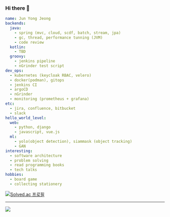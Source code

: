 ### Hi there 👋

```yaml
name: Jun Yong Jeong
backends:
  java:
    - spring (mvc, cloud, scdf, batch, stream, jpa)
    - gc, thread, performance tunning (JVM)
    - code review
  kotlin:
    - TBD
  groovy:
    - jenkins pipeline
    - nGrinder test script
dev_ops:
  - kubernetes (keycloak RBAC, velero)
  - docker(podman), gitops
  - jenkins CI
  - argoCD
  - nGrinder
  - monitoring (prometheus + grafana)
etc:
  - jira, confluence, bitbucket
  - slack
hello_world_level:
  web:
    - python, django
    - javascript, vue.js
  ml:
    - yolo(object detection), siammask (object tracking)
    - GAN
interesting:
  - software architecture
  - problem solving
  - read programming books
  - tech talks
hobbies:
  - board game
  - collecting stationery
```
[![Solved.ac 프로필](http://mazassumnida.wtf/api/v2/generate_badge?boj=programmer_jjy)](https://solved.ac/profile/programmer_jjy)

<hr>
<a href="https://hits.seeyoufarm.com"><img src="https://hits.seeyoufarm.com/api/count/incr/badge.svg?url=https%3A%2F%2Fgithub.com%2Fjundragon%2Fhit-counter&count_bg=%23236C1B&title_bg=%23555555&icon=github.svg&icon_color=%23E7E7E7&title=hits&edge_flat=false"/></a>

<!--
**jundragon/jundragon** is a ✨ _special_ ✨ repository because its `README.md` (this file) appears on your GitHub profile.

Here are some ideas to get you started:

- 🔭 I’m currently working on ...
- 🌱 I’m currently learning ...
- 👯 I’m looking to collaborate on ...
- 🤔 I’m looking for help with ...
- 💬 Ask me about ...
- 📫 How to reach me: ...
- 😄 Pronouns: ...
- ⚡ Fun fact: ...
-->

